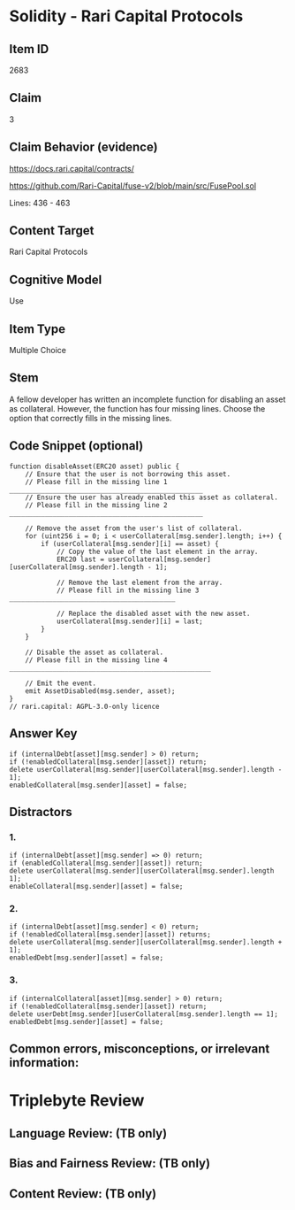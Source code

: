 # Solidity - Rari Capital Protocols

## Item ID
2683

## Claim
3

## Claim Behavior (evidence)
https://docs.rari.capital/contracts/

https://github.com/Rari-Capital/fuse-v2/blob/main/src/FusePool.sol

Lines: 436 - 463

## Content Target
Rari Capital Protocols

## Cognitive Model
Use

## Item Type
Multiple Choice

## Stem
A fellow developer has written an incomplete function for disabling an asset as collateral. However, the function has four missing lines. Choose the option that correctly fills in the missing lines.

## Code Snippet (optional)
```solidity
function disableAsset(ERC20 asset) public {
    // Ensure that the user is not borrowing this asset.
    // Please fill in the missing line 1 _________________________________________________
    // Ensure the user has already enabled this asset as collateral.
    // Please fill in the missing line 2 _________________________________________________

    // Remove the asset from the user's list of collateral.
    for (uint256 i = 0; i < userCollateral[msg.sender].length; i++) {
        if (userCollateral[msg.sender][i] == asset) {
            // Copy the value of the last element in the array.
            ERC20 last = userCollateral[msg.sender][userCollateral[msg.sender].length - 1];

            // Remove the last element from the array.
            // Please fill in the missing line 3 __________________________________________

            // Replace the disabled asset with the new asset.
            userCollateral[msg.sender][i] = last;
        }
    }

    // Disable the asset as collateral.
    // Please fill in the missing line 4 ___________________________________________________

    // Emit the event.
    emit AssetDisabled(msg.sender, asset);
}
// rari.capital: AGPL-3.0-only licence
```

## Answer Key
```solidity
if (internalDebt[asset][msg.sender] > 0) return;
if (!enabledCollateral[msg.sender][asset]) return;
delete userCollateral[msg.sender][userCollateral[msg.sender].length - 1];
enabledCollateral[msg.sender][asset] = false;
```


## Distractors
### 1.
```solidity
if (internalDebt[asset][msg.sender] => 0) return;
if (enabledCollateral[msg.sender][asset]) return;
delete userCollateral[msg.sender][userCollateral[msg.sender].length  1];
enableCollateral[msg.sender][asset] = false;
```

### 2.
```solidity
if (internalDebt[asset][msg.sender] < 0) return;
if (!enabledCollateral[msg.sender][asset]) returns;
delete userCollateral[msg.sender][userCollateral[msg.sender].length + 1];
enabledDebt[msg.sender][asset] = false;
```

### 3.
```solidity
if (internalCollateral[asset][msg.sender] > 0) return;
if (!enabledCollateral[msg.sender][asset]) return;
delete userDebt[msg.sender][userCollateral[msg.sender].length == 1];
enabledDebt[msg.sender][asset] = false;
```

## Common errors, misconceptions, or irrelevant information:

# Triplebyte Review

## Language Review: (TB only)

## Bias and Fairness Review: (TB only)

## Content Review: (TB only)

